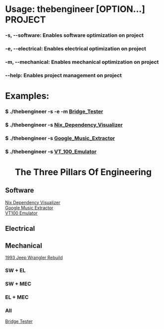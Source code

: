 # Usage: thebengineer [OPTION...] PROJECT

### -s, --software:         Enables software optimization on project
### -e, --electrical:       Enables electrical optimization on project
### -m, --mechanical:       Enables mechanical optimization on project
### --help:                 Enables project management on project

# Examples:

### $ ./thebengineer -s -e -m [Bridge_Tester](https://github.com/TheBengineer/Bridge-Tester)
### $ ./thebengineer -s [Nix_Dependency_Visualizer](https://github.com/TheBengineer/nix-dependency-visualizer)
### $ ./thebengineer -s [Google_Music_Extractor](https://github.com/TheBengineer/GmusicExport)
### $ ./thebengineer -s [VT_100_Emulator](https://github.com/TheBengineer/PyVT100)




<center><h1> The Three Pillars Of Engineering </h1></center>

<link rel="stylesheet" href="/venn.css">

<main>
<article class="Venn">
  <div class="circle one">
    <span></span>
    <span></span>
    <h1>Software</h1>
    <p>
      <a href="https://github.com/TheBengineer/nix-dependency-visualizer">Nix Dependency Visualizer</a>
      <br>
      <a href="https://github.com/TheBengineer/GmusicExport">Google Music Extractor</a>
      <br>
      <a href="https://github.com/TheBengineer/PyVT100">VT100 Emulator</a>
    </p>
  </div>
  <div class="circle two">
    <span></span>
    <span></span>
    <h1>Electrical</h1>
    <p></p>
  </div>
  <div class="circle three">
    <span></span>
    <span></span>
    <h1>Mechanical</h1>
    <p>
      <a href="https://imgur.com/a/cPtIk">1993 Jeep Wrangler Rebuild</a>
    </p>
  </div>
  <div class="shape onetwo">
    <span></span>
    <span></span>
    <h3>SW + EL</h3>
    <p></p>
  </div>
  <div class="shape onethree">
    <span></span>
    <span></span>
    <h3>SW + MEC</h3>
    <p> </p>
  </div>
  <div class="shape twothree">
    <span></span>
    <span></span>
    <h3>EL + MEC</h3>
    <p> </p>
  </div>
  <div class="shape onetwothree">
    <span></span>
    <span></span>
    <h3>All</h3>
    <p><a href="https://github.com/TheBengineer/Bridge-Tester">Bridge Tester</a></p>
  </div>
</article>
</main>




